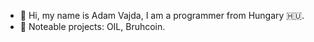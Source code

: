- 👋 Hi, my name is Adam Vajda, I am a programmer from Hungary 🇭🇺.
- 👀 Noteable projects: OIL, Bruhcoin.

<!---
vjdad4m/vjdad4m is a ✨ special ✨ repository because its `README.md` (this file) appears on your GitHub profile.
You can click the Preview link to take a look at your changes.
--->
